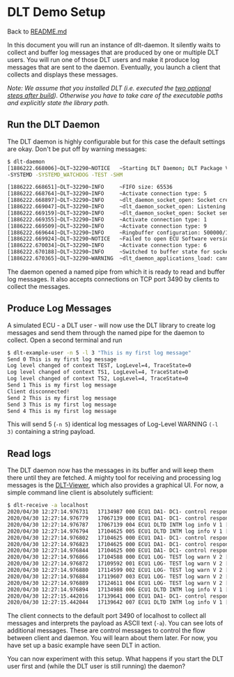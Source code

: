 # DLT Demo Setup
Back to [README.md](../README.md)

In this document you will run an instance of
dlt-daemon. It silently waits to collect and buffer log messages that are
produced by one or multiple DLT users. You will run one of those DLT users and
make it produce log messages that are sent to the daemon. Eventually, you launch
a client that collects and displays these messages.

*Note: We assume that you installed DLT (i.e. executed the [two optional steps
after build](../README.md#build-and-install)). Otherwise you have to take care
of the executable paths and explicitly state the library path.*

## Run the DLT Daemon
The DLT daemon is highly configurable but for this case the default settings are
okay. Don't be put off by warning messages:
```bash
$ dlt-daemon
[1886222.668006]~DLT~32290~NOTICE   ~Starting DLT Daemon; DLT Package Version: 2.18.0 STABLE, Package Revision: v2.18.1, build on Dec  8 2020 11:11:51
-SYSTEMD -SYSTEMD_WATCHDOG -TEST -SHM

[1886222.668651]~DLT~32290~INFO     ~FIFO size: 65536
[1886222.668764]~DLT~32290~INFO     ~Activate connection type: 5
[1886222.668897]~DLT~32290~INFO     ~dlt_daemon_socket_open: Socket created
[1886222.669047]~DLT~32290~INFO     ~dlt_daemon_socket_open: Listening on ip 0.0.0.0 and port: 3490
[1886222.669159]~DLT~32290~INFO     ~dlt_daemon_socket_open: Socket send queue size: 16384
[1886222.669355]~DLT~32290~INFO     ~Activate connection type: 1
[1886222.669509]~DLT~32290~INFO     ~Activate connection type: 9
[1886222.669644]~DLT~32290~INFO     ~Ringbuffer configuration: 500000/10000000/500000
[1886222.669924]~DLT~32290~NOTICE   ~Failed to open ECU Software version file.
[1886222.670034]~DLT~32290~INFO     ~Activate connection type: 6
[1886222.670188]~DLT~32290~INFO     ~Switched to buffer state for socket connections.
[1886222.670365]~DLT~32290~WARNING  ~dlt_daemon_applications_load: cannot open file /tmp/dlt-runtime-application.cfg: No such file or directory
```
The daemon opened a named pipe from which it is ready to read and buffer log
messages. It also accepts connections on TCP port 3490 by clients to collect
the messages.

## Produce Log Messages
A simulated ECU - a DLT user - will now use the DLT library to create log
messages and send them through the named pipe for the daemon to collect. Open a
second terminal and run
```bash
$ dlt-example-user -n 5 -l 3 "This is my first log message"
Send 0 This is my first log message
Log level changed of context TEST, LogLevel=4, TraceState=0
Log level changed of context TS1, LogLevel=4, TraceState=0
Log level changed of context TS2, LogLevel=4, TraceState=0
Send 1 This is my first log message
Client disconnected!
Send 2 This is my first log message
Send 3 This is my first log message
Send 4 This is my first log message
```
This will send 5 (```-n 5```) identical log messages of Log-Level
WARNING ```(-l 3)``` containing a string payload.

## Read logs
The DLT daemon now has the messages in its buffer and will keep them there until
they are fetched. A mighty tool for receiving and processing log messages is the
[DLT-Viewer](https://github.com/COVESA/dlt-viewer), which also provides a
graphical UI. For now, a simple command line client is absolutely sufficient:
```bash
$ dlt-receive -a localhost
2020/04/30 12:27:14.976731   17134987 000 ECU1 DA1- DC1- control response N 1 [service(3842), ok, 02 00 00 00 00]
2020/04/30 12:27:14.976779   17067139 000 ECU1 DA1- DC1- control response N 1 [service(3842), ok, 01 00 00 00 00]
2020/04/30 12:27:14.976787   17067139 004 ECU1 DLTD INTM log info V 1 [Client connection #7 closed. Total Clients : 0]
2020/04/30 12:27:14.976794   17104625 005 ECU1 DLTD INTM log info V 1 [ApplicationID 'LOG' registered for PID 5241, Description=Test Application for Logging]
2020/04/30 12:27:14.976802   17104625 000 ECU1 DA1- DC1- control response N 1 [get_log_info, 07, 01 00 4c 4f 47 00 01 00 54 45 53 54 ff ff 18 00 54 65 73 74 20 43 6f 6e 74 65 78 74 20 66 6f 72 20 4c 6f 67 67 69 6e 67 1c 00 54 65 73 74 20 41 70 70 6c 69 63 61 74 69 6f 6e 20 66 6f 72 20 4c 6f 67 67 69 6e 67 72 65 6d 6f]
2020/04/30 12:27:14.976823   17104625 000 ECU1 DA1- DC1- control response N 1 [get_log_info, 07, 01 00 4c 4f 47 00 01 00 54 53 31 00 ff ff 1b 00 54 65 73 74 20 43 6f 6e 74 65 78 74 31 20 66 6f 72 20 69 6e 6a 65 63 74 69 6f 6e 1c 00 54 65 73 74 20 41 70 70 6c 69 63 61 74 69 6f 6e 20 66 6f 72 20 4c 6f 67 67 69 6e 67 72 65 6d 6f]
2020/04/30 12:27:14.976844   17104625 000 ECU1 DA1- DC1- control response N 1 [get_log_info, 07, 01 00 4c 4f 47 00 01 00 54 53 32 00 ff ff 1b 00 54 65 73 74 20 43 6f 6e 74 65 78 74 32 20 66 6f 72 20 69 6e 6a 65 63 74 69 6f 6e 1c 00 54 65 73 74 20 41 70 70 6c 69 63 61 74 69 6f 6e 20 66 6f 72 20 4c 6f 67 67 69 6e 67 72 65 6d 6f]
2020/04/30 12:27:14.976866   17104588 000 ECU1 LOG- TEST log warn V 2 [0 This is my first log message]
2020/04/30 12:27:14.976872   17109592 001 ECU1 LOG- TEST log warn V 2 [1 This is my first log message]
2020/04/30 12:27:14.976880   17114599 002 ECU1 LOG- TEST log warn V 2 [2 This is my first log message]
2020/04/30 12:27:14.976884   17119607 003 ECU1 LOG- TEST log warn V 2 [3 This is my first log message]
2020/04/30 12:27:14.976889   17124611 004 ECU1 LOG- TEST log warn V 2 [4 This is my first log message]
2020/04/30 12:27:14.976894   17134988 006 ECU1 DLTD INTM log info V 1 [New client connection #8 established, Total Clients : 1]
2020/04/30 12:27:15.442016   17139641 000 ECU1 DA1- DC1- control response N 1 [service(3841), ok, 4c 4f 47 00 54 45 53 54 72 65 6d 6f]
2020/04/30 12:27:15.442044   17139642 007 ECU1 DLTD INTM log info V 1 [Unregistered ApID 'LOG']
```
The client connects to the default port 3490 of localhost to collect all
messages and interprets the payload as ASCII text (```-a```). You can see lots
of additional messages. These are control messages to control the flow between
client and daemon. You will learn about them later. For now, you have set up a
basic example have seen DLT in action.

You can now experiment with this setup. What happens if you start the DLT user
first and (while the DLT user is still running) the daemon?
